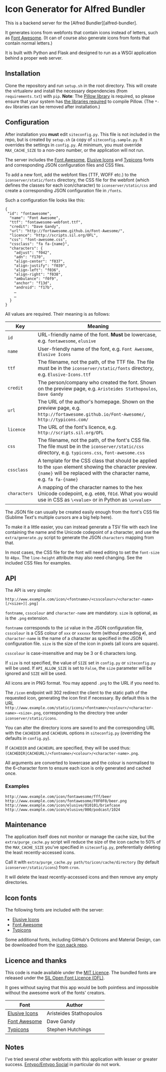# Icon Generator for Alfred Bundler #

This is a backend server for the [Alfred Bundler][alfred-bundler].

It generates icons from webfonts that contain icons instead of letters, such as [Font Awesome][font-awesome]. (It can of course also generate icons from fonts that contain normal letters.)

It is built with Python and Flask and designed to run as a WSGI application behind a proper web server.

## Installation ##

Clone the repository and run `setup.sh` in the root directory. This will create the virtualenv and install the necessary dependencies (from `requirements.txt`) with `pip`. **Note**: The [Pillow library][pillow] is required, so please ensure that your system has [the libraries required][pillow-install] to compile Pillow. (The `*-dev` libraries can be removed after installation.)

## Configuration ##

After installation you **must** edit `siteconfig.py`. This file is not included in the repo, but is created by `setup.sh` (a copy of `siteconfig.sample.py`. It overrides the settings in `config.py`. At minimum, you must override `MAX_CACHE_SIZE` to a non-zero number, or the application will not run.

The server includes the [Font Awesome][font-awesome], [Elusive Icons][elusive-icons] and [Typicons][typicons] fonts and corresponding JSON configuration files and CSS files.

To add a new font, add the webfont files (TTF, WOFF etc.) to the `iconserver/static/fonts` directory, the CSS file for the webfont (which defines the classes for each icon/character) to `iconserver/static/css` and create a corresponding JSON configuration file in `/fonts`.

Such a configuration file looks like this:

```
{
 "id": "fontawesome",
  "name": "Font Awesome",
  "ttf": "fontawesome-webfont.ttf",
  "credit": "Dave Gandy",
  "url": "http://fortawesome.github.io/Font-Awesome/",
  "licence": "http://scripts.sil.org/OFL",
  "css": "font-awesome.css",
  "cssclass": "fa fa-{name}",
  "characters": {
    "adjust": "f042",
    "adn": "f170",
    "align-center": "f037",
    "align-justify": "f039",
    "align-left": "f036",
    "align-right": "f038",
    "ambulance": "f0f9",
    "anchor": "f13d",
    "android": "f17b",
    …
    …
  }
}
```

All values are required. Their meaning is as follows:

|     Key      |                                                                                     Meaning                                                                                     |
|--------------|---------------------------------------------------------------------------------------------------------------------------------------------------------------------------------|
| `id`         | URL-friendly name of the font. **Must** be lowercase, e.g. `fontawesome`, `elusive`                                                                                             |
| `name`       | User-friendly name  of the font, e.g. `Font Awesome`, `Elusive Icons`                                                                                                           |
| `ttf`        | The filename, not the path, of the TTF file. The file must be in the `iconserver/static/fonts` directory, e.g. `Elusive-Icons.ttf`                                              |
| `credit`     | The person/company who created the font. Shown on the preview page, e.g. `Aristeides Stathopoulos`, `Dave Gandy`                                                                |
| `url`        | The URL of the author's homepage. Shown on the preview page, e.g. `http://fortawesome.github.io/Font-Awesome/`, `http://typicons.com/`                                          |
| `licence`    | The URL of the font's licence, e.g. `http://scripts.sil.org/OFL`                                                                                                                |
| `css`        | The filename, not the path, of the font's CSS file. The file must be in the `iconserver/static/css` directory, e.g. `typicons.css`, `font-awesome.css`                          |
| `cssclass`   | A template for the CSS class that should be applied to the `span` element showing the character preview. `{name}` will be replaced with the character name, e.g. `fa fa-{name}` |
| `characters` | A mapping of the character names to the hex Unicode codepoint, e.g. `e600`, `f01d`. What you would use in CSS as `\<value>` or in Python as `\u<value>`                         |

The JSON file can usually be created easily enough from the font's CSS file (Sublime Text's multiple cursors are a big help here).

To make it a little easier, you can instead generate a TSV file with each line containing the name and the Unicode codepoint of a character, and use the `extra/generate.py` script to generate the JSON `characters` mapping from that.

In most cases, the CSS file for the font will need editing to set the `font-size` to `48px`. The `line-height` attribute may also need changing. See the included CSS files for examples.

## API ##

The API is very simple:

```
http://www.example.com/icon/<fontname>/<csscolour>/<character-name>[/<size>][.png]
```
`fontname`, `csscolour` and `character-name` are mandatory. `size` is optional, as is the `.png` extension.

`fontname` corresponds to the `id` value in the JSON configuration file, `csscolour` is a CSS colour of `xxx` or `xxxxxx` form (without preceding `#`), and `character-name` is the name of a character as specified in the JSON configuration file. `size` is the size of the icon in pixels (all icons are square).

`csscolour` is case-insensitive and may be 3 or 6 characters long.

If `size` is not specified, the value of `SIZE` set in `config.py` or `siteconfig.py` will be used. If `API_ALLOW_SIZE` is set to `False`, the `size` parameter will be ignored and `SIZE` will be used.

All icons are in PNG format. You may append `.png` to the URL if you need to.

The `/icon` endpoint will 302 redirect the client to the static path of the requested icon, generating the icon first if necessary. By default this is the URL `http://www.example.com/static/icons/<fontname>/<colour>/<character-name>-<size>.png`, corresponding to the directory tree under `iconserver/static/icons`.

You can alter the directory icons are saved to and the corresponding URL with the `CACHEDIR` and `CACHEURL` options in `siteconfig.py` (overriding the defaults in `config.py`).

If `CACHEDIR` and `CACHEURL` are specified, they will be used thus: `(CACHEDIR|CACHEURL)/<fontname>/<colour>/<character-name>.png`.

All arguments are converted to lowercase and the colour is normalised to the 6-character form to ensure each icon is only generated and cached once.

### Examples ###

```
http://www.example.com/icon/fontawesome/fff/beer
http://www.example.com/icon/fontawesome/F0F0F0/beer.png
http://www.example.com/icon/elusive/010101/briefcase
http://www.example.com/icon/elusive/000/podcast/1024
```

## Maintenance ##

The application itself does not monitor or manage the cache size, but the `extra/purge_cache.py` script will reduce the size of the icon cache to 50% of the `MAX_CACHE_SIZE` you've specified in `siteconfig.py`, preferentially deleting the least recently-accessed icons.

Call it with `extra/purge_cache.py path/to/icon/cache/directory` (by default `iconserver/static/icons`) from `cron`.

It will delete the least recently-accessed icons and then remove any empty directories.


## Icon fonts ##

The following fonts are included with the server:

- [Elusive Icons][elusive-icons]
- [Font Awesome][font-awesome]
- [Typicons][typicons]

Some additional fonts, including GitHub's Octicons and Material Design, can be downloaded from the [icon pack repo][icon-packs].


## Licence and thanks ##

This code is made available under the [MIT Licence][mit-licence]. The bundled fonts are released under the [SIL Open Font Licence (OFL)][sil-licence].

It goes without saying that this app would be both pointless and impossible without the awesome work of the fonts' creators.

|              Font              |          Author         |
|--------------------------------|-------------------------|
| [Elusive Icons][elusive-icons] | Aristeides Stathopoulos |
| [Font Awesome][font-awesome]   | Dave Gandy              |
| [Typicons][typicons]           | Stephen Hutchings       |

## Notes ##

I've tried several other webfonts with this application with lesser or greater success. [Entypo/Entypo Social](http://www.entypo.com/) in particular do not work.


[font-awesome]: http://fortawesome.github.io/Font-Awesome/
[elusive-icons]: https://github.com/aristath/elusive-iconfont
[icon-packs]: https://github.com/deanishe/bundler-icon-server-iconpacks
[typicons]: http://typicons.com/
[mit-licence]: http://opensource.org/licenses/MIT
[sil-licence]: http://scripts.sil.org/OFL
[pillow]: http://pillow.readthedocs.org/en/latest/index.html
[pillow-install]: http://pillow.readthedocs.org/en/latest/installation.html
